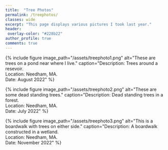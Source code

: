 ```yaml
---
title:  "Tree Photos"
permalink: /treephotos/
classes: wide
excerpt: "This page displays various pictures I took last year."
header:
 overlay-color: "#228b22"
author_profile: true
comments: true
---
```



{% include figure image_path="/assets/treephoto1.png" alt="These are trees on a pond near where I live." caption="Description: Trees around a resevoir.  
Location: Needham, MA.     
Date: August 2022" %}


{% include figure image_path="/assets/treephoto2.png" alt="These are some dead standing trees." caption="Description: Dead standing trees in a forest.     
Location: Needham, MA.     
Date: July 2022" %}


{% include figure image_path="/assets/treephoto3.png" alt="This is a boardwalk with trees on either side." caption="Description: A boardwalk constructed in a wetland.  
Location: Needham, MA.   
Date: November 2022" %}